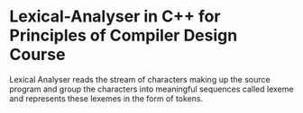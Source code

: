 # Lexical-Analyser in C++ for Principles of Compiler Design Course
Lexical Analyser reads the stream of characters making up the source program and group the characters into meaningful sequences called lexeme and represents these lexemes in the form of tokens. 
